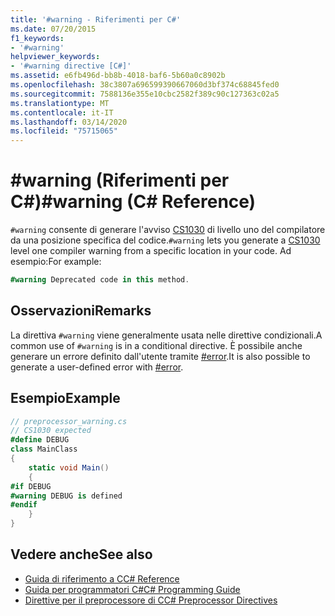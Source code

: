 ```yaml
---
title: '#warning - Riferimenti per C#'
ms.date: 07/20/2015
f1_keywords:
- '#warning'
helpviewer_keywords:
- '#warning directive [C#]'
ms.assetid: e6fb496d-bb8b-4018-baf6-5b60a0c8902b
ms.openlocfilehash: 38c3807a696599390667060d3bf374c68845fed0
ms.sourcegitcommit: 7588136e355e10cbc2582f389c90c127363c02a5
ms.translationtype: MT
ms.contentlocale: it-IT
ms.lasthandoff: 03/14/2020
ms.locfileid: "75715065"
---
```

# <a name="warning-c-reference"></a><span data-ttu-id="5182b-102">#warning (Riferimenti per C#)</span><span class="sxs-lookup"><span data-stu-id="5182b-102">#warning (C# Reference)</span></span>
<span data-ttu-id="5182b-103">`#warning` consente di generare l'avviso [CS1030](../../misc/cs1030.md) di livello uno del compilatore da una posizione specifica del codice.</span><span class="sxs-lookup"><span data-stu-id="5182b-103">`#warning` lets you generate a [CS1030](../../misc/cs1030.md) level one compiler warning from a specific location in your code.</span></span> <span data-ttu-id="5182b-104">Ad esempio:</span><span class="sxs-lookup"><span data-stu-id="5182b-104">For example:</span></span>  
  
```csharp
#warning Deprecated code in this method.  
```  
  
## <a name="remarks"></a><span data-ttu-id="5182b-105">Osservazioni</span><span class="sxs-lookup"><span data-stu-id="5182b-105">Remarks</span></span>
 <span data-ttu-id="5182b-106">La direttiva `#warning` viene generalmente usata nelle direttive condizionali.</span><span class="sxs-lookup"><span data-stu-id="5182b-106">A common use of `#warning` is in a conditional directive.</span></span> <span data-ttu-id="5182b-107">È possibile anche generare un errore definito dall'utente tramite [#error](./preprocessor-error.md).</span><span class="sxs-lookup"><span data-stu-id="5182b-107">It is also possible to generate a user-defined error with [#error](./preprocessor-error.md).</span></span>  
  
## <a name="example"></a><span data-ttu-id="5182b-108">Esempio</span><span class="sxs-lookup"><span data-stu-id="5182b-108">Example</span></span>  

```csharp
// preprocessor_warning.cs  
// CS1030 expected  
#define DEBUG  
class MainClass
{  
    static void Main()
    {  
#if DEBUG  
#warning DEBUG is defined  
#endif  
    }  
}  
```  

## <a name="see-also"></a><span data-ttu-id="5182b-109">Vedere anche</span><span class="sxs-lookup"><span data-stu-id="5182b-109">See also</span></span>

- [<span data-ttu-id="5182b-110">Guida di riferimento a C</span><span class="sxs-lookup"><span data-stu-id="5182b-110">C# Reference</span></span>](../index.md)
- [<span data-ttu-id="5182b-111">Guida per programmatori C#</span><span class="sxs-lookup"><span data-stu-id="5182b-111">C# Programming Guide</span></span>](../../programming-guide/index.md)
- [<span data-ttu-id="5182b-112">Direttive per il preprocessore di C</span><span class="sxs-lookup"><span data-stu-id="5182b-112">C# Preprocessor Directives</span></span>](./index.md)
